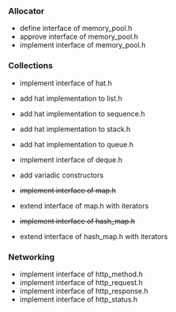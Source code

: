 ### Allocator

- define interface of memory_pool.h
- approve interface of memory_pool.h
- implement interface of memory_pool.h

### Collections 

- implement interface of hat.h
- add hat implementation to list.h
- add hat implementation to sequence.h
- add hat implementation to stack.h
- add hat implementation to queue.h

- implement interface of deque.h

- add variadic constructors

- ~~implement interface of map.h~~
- extend interface of map.h with iterators 

- ~~implement interface of hash_map.h~~
- extend interface of hash_map.h with iterators

### Networking

- implement interface of http_method.h
- implement interface of http_request.h
- implement interface of http_response.h
- implement interface of http_status.h
